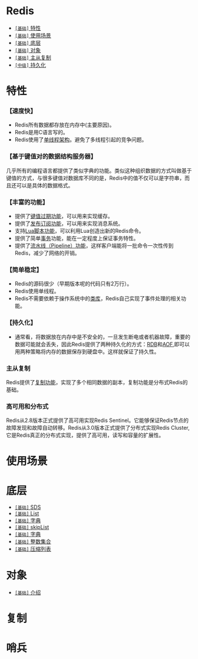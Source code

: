# Redis

* [`[基础]` 特性](../sections/Redis.md#特性)
* [`[基础]` 使用场景](../sections/Redis.md#使用场景)
* [`[基础]` 底层](../sections/Redis.md#底层)
* [`[基础]` 对象](../sections/Redis.md#对象)
* [`[基础]` 主从复制](../sections/Redis.md#主从复制)
* [`[中级]` 持久化](../sections/Redis.md#持久化)

# 特性
### 【速度快】
* Redis所有数据都存放在内存中(主要原因)。
* Redis是用C语言写的。
* Redis使用了[单线程架构]()。避免了多线程引起的竞争问题。
### 【基于键值对的数据结构服务器】
几乎所有的编程语言都提供了类似字典的功能。类似这种组织数据的方式叫做基于键值的方式，与很多键值对数据库不同的是，Redis中的值不仅可以是字符串，而且还可以是具体的数据格式。
### 【丰富的功能】
* 提供了[键值过期功能]()，可以用来实现缓存。
* 提供了[发布订阅功能]()，可以用来实现消息系统。
* 支持[Lua脚本功能]()，可以利用Lua创造出新的Redis命令。
* 提供了简单[事务]()功能，能在一定程度上保证事务特性。
* 提供了[流水线（Pipeline）功能]()，这样客户端能将一批命令一次性传到Redis，减少了网络的开销。
### 【简单稳定】
* Redis的源码很少（早期版本呢的代码只有2万行）。
* Redis使用单线程。
* Redis不需要依赖于操作系统中的[类库]()，Redis自己实现了事件处理的相关功能。
### 【持久化】
* 通常看，将数据放在内存中是不安全的，一旦发生断电或者机器故障，重要的数据可能就会丢失，因此Redis提供了两种持久化的方式：[RDB]()和[AOF](),即可以用两种策略将内存的数据保存到硬盘中。这样就保证了持久性。
### 主从复制
Redis提供了[复制功能](../sections/Redis.md#主从复制)，实现了多个相同数据的副本，复制功能是分布式Redis的基础。
### 高可用和分布式
Redis从2.8版本正式提供了高可用实现Redis Sentinel。它能够保证Redis节点的故障发现和故障自动转移。Redis从3.0版本正式提供了分布式实现Redis Cluster,它是Redis真正的分布式实现，提供了高可用，读写和容量的扩展性。
# 使用场景

# 底层

* [`[基础]` SDS](../sections/redis-SDS.md)
* [`[基础]` List](../sections/redis-List.md)
* [`[基础]` 字典](../sections/redis-字典.md)
* [`[基础]` skipList](../sections/redis-skipList.md)
* [`[基础]` 字典](../sections/redis-字典.md)
* [`[基础]` 整数集合](../sections/redis-intset.md)
* [`[基础]` 压缩列表](../sections/redis-压缩列表.md)

# 对象

* [`[基础]` 介绍](../sections/redis-对象.md)

# 复制
# 哨兵